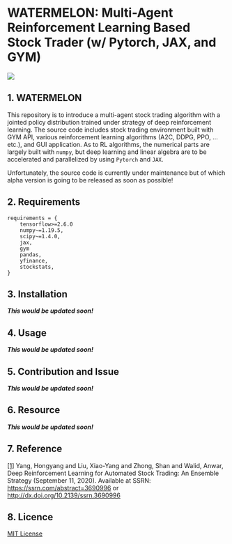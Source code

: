 # WATERMELON: Multi-Agent Reinforcement Learning Based Stock Trader (w/ Pytorch, JAX, and GYM)

<img src="https://img.shields.io/badge/python-3.7%20%7C%203.8%20%7C%203.9%20%7C%20-blue"/>


## 1. WATERMELON
This repository is to introduce a multi-agent stock trading algorithm with a jointed policy distribution trained under strategy of deep reinforcement learning. The source code includes stock trading environment built with GYM API, various reinforcement learning algorithms (A2C, DDPG, PPO, ... etc.), and GUI application. As to RL algorithms, the numerical parts are largely built with `numpy`, but deep learning and linear algebra are to be accelerated and parallelized by using `Pytorch` and `JAX`. 

Unfortunately, the source code is currently under maintenance but of which alpha version is going to be released as soon as possible!


## 2. Requirements
```
requirements = { 
    tensorflow>=2.6.0
    numpy~=1.19.5,
    scipy~=1.4.0,
    jax,
    gym
    pandas,
    yfinance,
    stockstats,
}
```


## 3. Installation 
***This would be updated soon!***


## 4. Usage
***This would be updated soon!***


## 5. Contribution and Issue
***This would be updated soon!***


## 6. Resource
***This would be updated soon!***


## 7. Reference
[[1]](https://damoracapital.com/wp-content/uploads/2021/04/Deep-reinforcement-learning-for-Automated-Stock-trading-Ensemble-Strategy-ID3690996.pdf) Yang, Hongyang and Liu, Xiao-Yang and Zhong, Shan and Walid, Anwar, Deep Reinforcement Learning for Automated Stock Trading: An Ensemble Strategy (September 11, 2020). Available at SSRN: https://ssrn.com/abstract=3690996 or http://dx.doi.org/10.2139/ssrn.3690996


## 8. Licence
[MIT License](./LICENSE)
